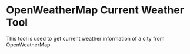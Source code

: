 # OpenWeatherMap Current Weather Tool
This tool is used to get current weather information of a city from OpenWeatherMap.
